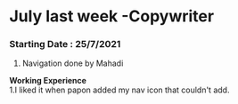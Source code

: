 # July last week -Copywriter

### Starting Date   : 25/7/2021
 1. Navigation done by Mahadi




<b>Working Experience</b><br>
1.I liked it when papon added my nav icon that couldn't add.